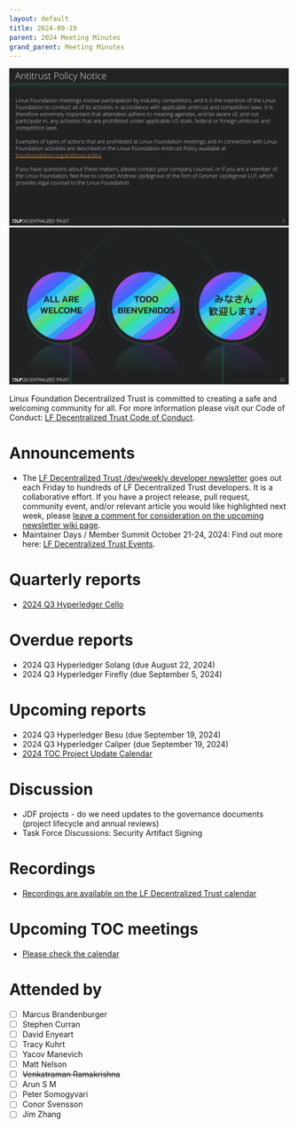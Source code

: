 ```yaml
---
layout: default
title: 2024-09-19
parent: 2024 Meeting Minutes
grand_parent: Meeting Minutes
---
```


![Antitrust Policy Notice](../images/antitrust-policy-notice.png "Antitrust Policy Notice")
![All are Welcome in the LF Decentralized Trust Community](../images/all-are-welcome.png "All are Welcome in the LF Decentralized Trust Community")

Linux Foundation Decentralized Trust is committed to creating a safe and welcoming community for all. For more information please visit our Code of Conduct: [LF Decentralized Trust Code of Conduct](https://toc.hyperledger.org/governing-documents/code-of-conduct.html).

# Announcements
- The [LF Decentralized Trust /dev/weekly developer newsletter](https://wiki.hyperledger.org/pages/viewpage.action?pageId=39618905) goes out each Friday to hundreds of LF Decentralized Trust developers. It is a collaborative effort. If you have a project release, pull request, community event, and/or relevant article you would like highlighted next week, please [leave a comment for consideration on the upcoming newsletter wiki page](https://wiki.hyperledger.org/display/DR/2024).
- Maintainer Days / Member Summit October 21-24, 2024: Find out more here: [LF Decentralized Trust Events](https://www.lfdecentralizedtrust.org/events/hyperledger-foundation-lf-decentralized-trust-member-summit?hsLang=en).

# Quarterly reports
- [2024 Q3 Hyperledger Cello](https://github.com/hyperledger/toc/pull/295)

# Overdue reports
- 2024 Q3 Hyperledger Solang (due August 22, 2024)
- 2024 Q3 Hyperledger Firefly (due September 5, 2024)

# Upcoming reports
- 2024 Q3 Hyperledger Besu (due September 19, 2024)
- 2024 Q3 Hyperledger Caliper (due September 19, 2024)
- [2024 TOC Project Update Calendar](https://toc.hyperledger.org/project-reports/2024/2024-updates.html)

# Discussion
- JDF projects - do we need updates to the governance documents (project lifecycle and annual reviews)
- Task Force Discussions: Security Artifact Signing

# Recordings
- [Recordings are available on the LF Decentralized Trust calendar](https://zoom-lfx.platform.linuxfoundation.org/meetings/lf-decentralized-trust)

# Upcoming TOC meetings
- [Please check the calendar](https://zoom-lfx.platform.linuxfoundation.org/meetings/lf-decentralized-trust)

# Attended by

- [ ] Marcus Brandenburger
- [ ] Stephen Curran
- [ ] David Enyeart
- [ ] Tracy Kuhrt
- [ ] Yacov Manevich
- [ ] Matt Nelson
- [ ] ~~Venkatraman Ramakrishna~~
- [ ] Arun S M
- [ ] Peter Somogyvari
- [ ] Conor Svensson
- [ ] Jim Zhang
